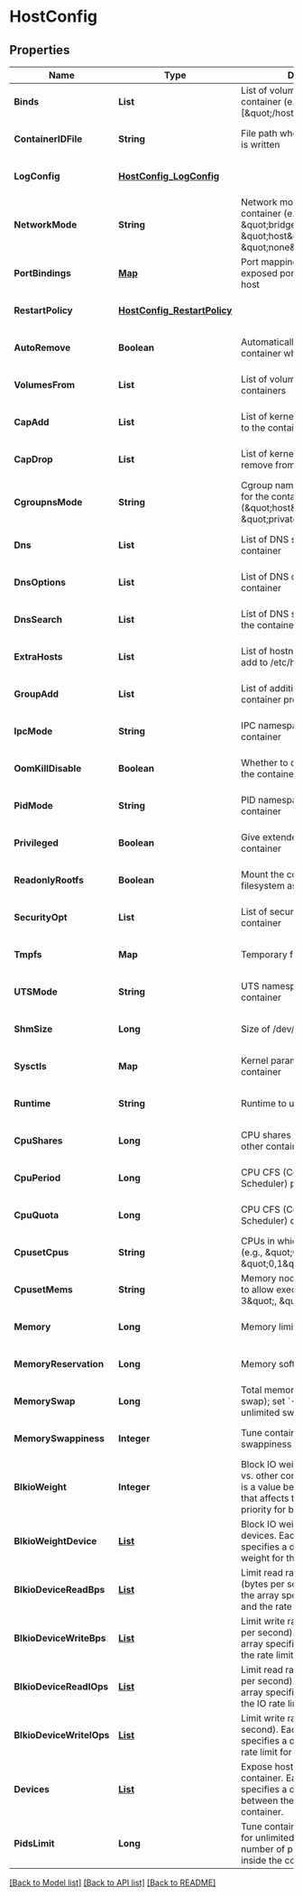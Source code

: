# HostConfig
## Properties

| Name | Type | Description | Notes |
|------------ | ------------- | ------------- | -------------|
| **Binds** | **List** | List of volume bindings for this container (e.g., [\&quot;/host:/container:ro\&quot;]) | [optional] [default to null] |
| **ContainerIDFile** | **String** | File path where the container ID is written | [optional] [default to null] |
| **LogConfig** | [**HostConfig_LogConfig**](HostConfig_LogConfig.md) |  | [optional] [default to null] |
| **NetworkMode** | **String** | Network mode to use for the container (e.g., \&quot;bridge\&quot;, \&quot;host\&quot;, \&quot;none\&quot;) | [optional] [default to bridge] |
| **PortBindings** | [**Map**](array.md) | Port mapping between the exposed port (container) and the host | [optional] [default to null] |
| **RestartPolicy** | [**HostConfig_RestartPolicy**](HostConfig_RestartPolicy.md) |  | [optional] [default to null] |
| **AutoRemove** | **Boolean** | Automatically remove the container when it exits | [optional] [default to false] |
| **VolumesFrom** | **List** | List of volumes to take from other containers | [optional] [default to null] |
| **CapAdd** | **List** | List of kernel capabilities to add to the container | [optional] [default to null] |
| **CapDrop** | **List** | List of kernel capabilities to remove from the container | [optional] [default to null] |
| **CgroupnsMode** | **String** | Cgroup namespace mode to use for the container (\&quot;host\&quot; or \&quot;private\&quot;) | [optional] [default to null] |
| **Dns** | **List** | List of DNS servers for the container | [optional] [default to null] |
| **DnsOptions** | **List** | List of DNS options for the container | [optional] [default to null] |
| **DnsSearch** | **List** | List of DNS search domains for the container | [optional] [default to null] |
| **ExtraHosts** | **List** | List of hostnames/IP mappings to add to /etc/hosts | [optional] [default to null] |
| **GroupAdd** | **List** | List of additional groups that the container process will run as | [optional] [default to null] |
| **IpcMode** | **String** | IPC namespace to use for the container | [optional] [default to null] |
| **OomKillDisable** | **Boolean** | Whether to disable OOM Killer for the container | [optional] [default to false] |
| **PidMode** | **String** | PID namespace to use for the container | [optional] [default to null] |
| **Privileged** | **Boolean** | Give extended privileges to this container | [optional] [default to false] |
| **ReadonlyRootfs** | **Boolean** | Mount the container&#39;s root filesystem as read only | [optional] [default to false] |
| **SecurityOpt** | **List** | List of security options for the container | [optional] [default to null] |
| **Tmpfs** | **Map** | Temporary filesystems to mount | [optional] [default to null] |
| **UTSMode** | **String** | UTS namespace to use for the container | [optional] [default to null] |
| **ShmSize** | **Long** | Size of /dev/shm in bytes | [optional] [default to null] |
| **Sysctls** | **Map** | Kernel parameters to set in the container | [optional] [default to null] |
| **Runtime** | **String** | Runtime to use for this container | [optional] [default to null] |
| **CpuShares** | **Long** | CPU shares (relative weight vs. other containers) | [optional] [default to null] |
| **CpuPeriod** | **Long** | CPU CFS (Completely Fair Scheduler) period | [optional] [default to null] |
| **CpuQuota** | **Long** | CPU CFS (Completely Fair Scheduler) quota | [optional] [default to null] |
| **CpusetCpus** | **String** | CPUs in which to allow execution (e.g., \&quot;0-3\&quot;, \&quot;0,1\&quot;) | [optional] [default to null] |
| **CpusetMems** | **String** | Memory nodes (MEMs) in which to allow execution (e.g., \&quot;0-3\&quot;, \&quot;0,1\&quot;) | [optional] [default to null] |
| **Memory** | **Long** | Memory limit in bytes | [optional] [default to null] |
| **MemoryReservation** | **Long** | Memory soft limit in bytes | [optional] [default to null] |
| **MemorySwap** | **Long** | Total memory usage (memory + swap); set &#x60;-1&#x60; to enable unlimited swap | [optional] [default to null] |
| **MemorySwappiness** | **Integer** | Tune container memory swappiness (0 to 100) | [optional] [default to null] |
| **BlkioWeight** | **Integer** | Block IO weight (relative weight vs. other containers). The weight is a value between 10 and 1000 that affects the scheduling priority for block IO operations. | [optional] [default to null] |
| **BlkioWeightDevice** | [**List**](HostConfig_BlkioWeightDevice_inner.md) | Block IO weight for specific devices. Each item in the array specifies a device path and the IO weight for that device. | [optional] [default to null] |
| **BlkioDeviceReadBps** | [**List**](HostConfig_BlkioDeviceReadBps_inner.md) | Limit read rate from a device (bytes per second). Each item in the array specifies a device path and the rate limit for that device. | [optional] [default to null] |
| **BlkioDeviceWriteBps** | [**List**](HostConfig_BlkioDeviceReadBps_inner.md) | Limit write rate to a device (bytes per second). Each item in the array specifies a device path and the rate limit for that device. | [optional] [default to null] |
| **BlkioDeviceReadIOps** | [**List**](HostConfig_BlkioDeviceReadIOps_inner.md) | Limit read rate from a device (IO per second). Each item in the array specifies a device path and the IO rate limit for that device. | [optional] [default to null] |
| **BlkioDeviceWriteIOps** | [**List**](HostConfig_BlkioDeviceReadIOps_inner.md) | Limit write rate to a device (IO per second). Each item in the array specifies a device path and the IO rate limit for that device. | [optional] [default to null] |
| **Devices** | [**List**](HostConfig_Devices_inner.md) | Expose host devices to the container. Each item in the array specifies a device mapping between the host and the container. | [optional] [default to null] |
| **PidsLimit** | **Long** | Tune container pids limit (set -1 for unlimited). This limits the number of processes that can run inside the container. | [optional] [default to null] |

[[Back to Model list]](../README.md#documentation-for-models) [[Back to API list]](../README.md#documentation-for-api-endpoints) [[Back to README]](../README.md)

